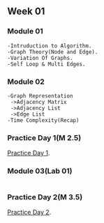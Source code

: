 ## Week 01

### Module 01
```
-Intruduction to Algorithm.
-Graph Theory(Node and Edge).
-Variation Of Graphs.
-Self Loop & Multi Edges.
```

### Module 02
```
-Graph Representation
 ->Adjacency Matrix
 ->Adjacency List
 ->Edge List
-Time Complexity(Recap) 
```

### Practice Day 1(M 2.5)
[Practice Day 1](https://docs.google.com/document/d/1SM2Wcf15Am4JtTpghgV5EXSBOseibvNaiypUJXHzm8A/edit).


### Module 03(Lab 01)
```
```

### Practice Day 2(M 3.5)
[Practice Day 2]().